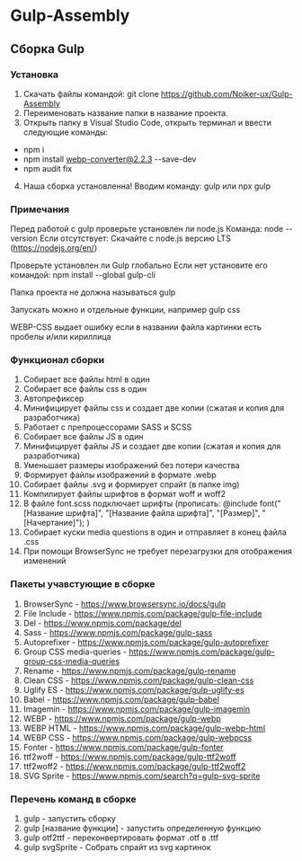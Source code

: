 # Gulp-Assembly
## Сборка Gulp
### Установка
1. Cкачать файлы командой: git clone https://github.com/Noiker-ux/Gulp-Assembly
2. Переименовать название папки в название проекта.
3. Открыть папку в Visual Studio Code, открыть терминал и ввести следующие команды:
  - npm i
  - npm install webp-converter@2.2.3 --save-dev
  - npm audit fix
4. Наша сборка установленна! Вводим команду: gulp или npx gulp
### Примечания
Перед работой с gulp проверьте установлен ли node.js
Команда: node --version
Если отсутствует: Cкачайте с node.js версию LTS (https://nodejs.org/en/)

Проверьте установлен ли Gulp глобально
Если нет установите его командой: npm install --global gulp-cli

Папка проекта не должна называться gulp

Запускать можно и отдельные функции, например gulp css

WEBP-CSS выдает ошибку если в названии файла картинки есть пробелы и/или кириллица
### Функционал сборки
1. Собирает все файлы html в один
2. Cобирает все файлы css в один
3. Автопрефиксер
4. Минифицирует файлы css и создает две копии (сжатая и копия для разработчика)
5. Работает с препроцессорами SASS и SCSS
6. Собирает все файлы JS в один
7. Минифицирует файлы JS и создает две копии (сжатая и копия для разработчика)
8. Уменьшает размеры изображений без потери качества
9. Формирует файлы изображений в формате .webp
10. Собирает файлы .svg и формирует спрайт (в папке img)
11. Компилирует файлы шрифтов в формат woff и woff2
12. В файле font.scss подключает шрифты (прописать: @include font("[Название шрифта]", "[Название файла шрифта]", "[Размер]", "[Начертание]"); )
13. Cобирает куски media questions в один и отправляет в конец файла .css
14. При помощи BrowserSync не требует перезагрузки для отображения изменений
### Пакеты учавстующие в сборке
1. BrowserSync - https://www.browsersync.io/docs/gulp
2. File Include - https://www.npmjs.com/package/gulp-file-include
3. Del - https://www.npmjs.com/package/del
4. Sass - https://www.npmjs.com/package/gulp-sass
5. Autoprefixer - https://www.npmjs.com/package/gulp-autoprefixer
6. Group CSS media-queries - https://www.npmjs.com/package/gulp-group-css-media-queries
7. Rename - https://www.npmjs.com/package/gulp-rename
8. Clean CSS - https://www.npmjs.com/package/gulp-clean-css
9. Uglify ES - https://www.npmjs.com/package/gulp-uglify-es
10. Babel - https://www.npmjs.com/package/gulp-babel
11. Imagemin - https://www.npmjs.com/package/gulp-imagemin
12. WEBP - https://www.npmjs.com/package/gulp-webp
13. WEBP HTML - https://www.npmjs.com/package/gulp-webp-html
14. WEBP CSS - https://www.npmjs.com/package/gulp-webpcss
15. Fonter - https://www.npmjs.com/package/gulp-fonter
16. ttf2woff - https://www.npmjs.com/package/gulp-ttf2woff
17. ttf2woff2 - https://www.npmjs.com/package/gulp-ttf2woff2
18. SVG Sprite - https://www.npmjs.com/search?q=gulp-svg-sprite
### Перечень команд в сборке
1. gulp - запустить сборку
2. gulp [название функции] - запустить определенную функцию
3. gulp otf2ttf - переконвертировать формат .otf в .ttf
4. gulp svgSprite - Собрать спрайт из svg картинок
